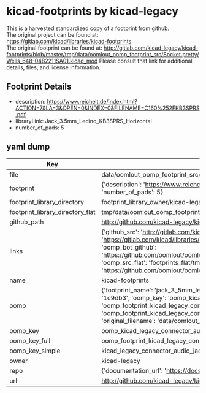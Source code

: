 # kicad-footprints by kicad-legacy  
This is a harvested standardized copy of a footprint from github.  
The original project can be found at:  
https://gitlab.com/kicad/libraries/kicad-footprints  
The original footprint can be found at:
http://gitlab.com/kicad-legacy/kicad-footprints/blob/master/tmp/data/oomlout_oomp_footprint_src/Socket.pretty/Wells_648-0482211SA01.kicad_mod
Please consult that link for additional, details, files, and license information.  
## Footprint Details
* description: https://www.reichelt.de/index.html?ACTION=7&LA=3&OPEN=0&INDEX=0&FILENAME=C160%252FKB3SPRS.pdf  
* libraryLink: Jack_3.5mm_Ledino_KB3SPRS_Horizontal  
* number_of_pads: 5  
## yaml dump  
| Key | Value |  
| --- | --- |  
| file | data/oomlout_oomp_footprint_src/kicad-footprints/Connector_Audio.pretty/Jack_3.5mm_Ledino_KB3SPRS_Horizontal.kicad_mod |  
| footprint | {'description': 'https://www.reichelt.de/index.html?ACTION=7&LA=3&OPEN=0&INDEX=0&FILENAME=C160%252FKB3SPRS.pdf', 'libraryLink': 'Jack_3.5mm_Ledino_KB3SPRS_Horizontal', 'number_of_pads': 5} |  
| footprint_library_directory | footprint_library_owner/kicad-legacy_kicad-footprints |  
| footprint_library_directory_flat | tmp/data/oomlout_oomp_footprint_src/footprints_flat/kicad_legacy_connector_audio_jack_3_5mm_ledino_kb3sprs_horizontal/working |  
| github_path | http://github.com/kicad-legacy/kicad-footprints/blob/master/tmp/data/oomlout_oomp_footprint_src/Connector_Audio.pretty/Jack_3.5mm_Ledino_KB3SPRS_Horizontal.kicad_mod |  
| links | {'github_src': 'http://gitlab.com/kicad-legacy/kicad-footprints/blob/master/tmp/data/oomlout_oomp_footprint_src/Socket.pretty/Wells_648-0482211SA01.kicad_mod', 'github_src_repo': 'https://gitlab.com/kicad/libraries/kicad-footprints', 'oomp_bot': 'tmp/data/oomlout_oomp_footprint_src/footprints/kicad_legacy_connector_audio_jack_3_5mm_ledino_kb3sprs_horizontal/working', 'oomp_bot_github': 'https://github.com/oomlout/oomlout_oomp_footprint_bot/tree/main/tmp/data/oomlout_oomp_footprint_src/footprints/kicad_legacy_connector_audio_jack_3_5mm_ledino_kb3sprs_horizontal/working', 'oomp_src_flat': 'footprints_flat/tmp/data/oomlout_oomp_footprint_src/footprints_flat/kicad_legacy_connector_audio_jack_3_5mm_ledino_kb3sprs_horizontal/working', 'oomp_src_flat_github': 'https://github.com/oomlout/oomlout_oomp_footprint_src/tree/main/tmp/data/oomlout_oomp_footprint_src/footprints_flat/kicad_legacy_connector_audio_jack_3_5mm_ledino_kb3sprs_horizontal/working'} |  
| name | kicad-footprints |  
| oomp | {'footprint_name': 'jack_3_5mm_ledino_kb3sprs_horizontal', 'library_name': 'connector_audio', 'md5': '1c9db3fee493c4ed3b34c30ac93c1ee7', 'md5_10': '1c9db3fee4', 'md5_5': '1c9db', 'md5_6': '1c9db3', 'oomp_key': 'oomp_kicad_legacy_connector_audio_jack_3_5mm_ledino_kb3sprs_horizontal', 'oomp_key_extra': 'oomp_footprint_kicad_legacy_connector_audio_jack_3_5mm_ledino_kb3sprs_horizontal', 'oomp_key_full': 'oomp_footprint_kicad_legacy_connector_audio_jack_3_5mm_ledino_kb3sprs_horizontal_1c9db3', 'oomp_key_simple': 'kicad_legacy_connector_audio_jack_3_5mm_ledino_kb3sprs_horizontal', 'original_filename': 'data/oomlout_oomp_footprint_src/kicad-footprints/Connector_Audio.pretty/Jack_3.5mm_Ledino_KB3SPRS_Horizontal.kicad_mod', 'owner_name': 'kicad_legacy'} |  
| oomp_key | oomp_kicad_legacy_connector_audio_jack_3_5mm_ledino_kb3sprs_horizontal |  
| oomp_key_full | oomp_footprint_kicad_legacy_connector_audio_jack_3_5mm_ledino_kb3sprs_horizontal |  
| oomp_key_simple | kicad_legacy_connector_audio_jack_3_5mm_ledino_kb3sprs_horizontal |  
| owner | kicad-legacy |  
| repo | {'documentation_url': 'https://docs.github.com/rest/repos/repos#get-a-repository', 'message': 'Not Found'} |  
| url | http://github.com/kicad-legacy/kicad-footprints |  

